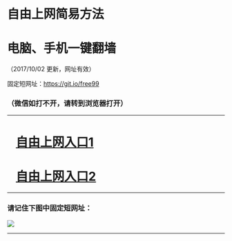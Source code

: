 ﻿# 自由上网简易方法

# 电脑、手机一键翻墙

（2017/10/02 更新，网址有效）

固定短网址：https://git.io/free99

### （微信如打不开，请转到浏览器打开）


***





# &nbsp;&nbsp; <a href="http://ft3052814878.fwtz-zhenx1001.xyz/fwqtz01.html?t=10020019198 " target="_blank">自由上网入口1</a>
# &nbsp;&nbsp; <a href="http://ft2988512092.fw-tzzhen1002.xyz/fwqtz02.html?t=100200115587 " target="_blank">自由上网入口2</a>
***

### 请记住下图中固定短网址：

<img src="https://s3-us-west-2.amazonaws.com/fwq-1001/yjfq-20170905okok.png" /> 


***

